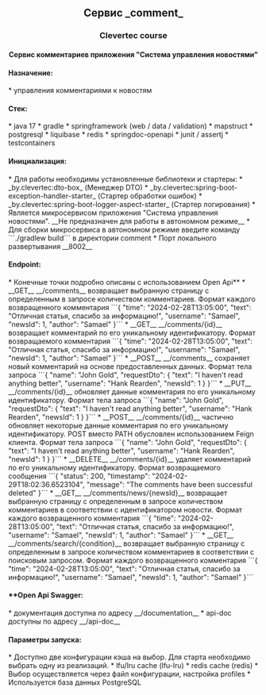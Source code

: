 <h2 align="center">Сервис _comment_</h2>
<h3 align="center">Clevertec course</h2>
<h4 align="center">Сервис комментариев приложения "Система управления новостями"</h3>


<h4>Назначение:</h4>
  * управления комментариями к новостям

<h4>Стек:</h4>
* java 17
* gradle
* springframework (web / data / validation)
* mapstruct
* postgresql
* liquibase
* redis
* springdoc-openapi
* junit / assertj
* testcontainers

<h4>Инициализация:</h4>
* Для работы необходимы установленные библиотеки и стартеры:
  * _by.clevertec:dto-box_ (Менеджер DTO)
  * _by.clevertec:spring-boot-exception-handler-starter_ (Стартер обработки ошибок)
  * _by.clevertec:spring-boot-logger-aspect-starter_ (Стартер логирования)
* Является микросервисом приложения "Система управления новостями". __Не предназначен для работы в автономном режиме__ 
* Для сборки микросервиса в автономном режиме введите команду ```./gradlew build``` в директории comment
* Порт локального развертывания __8002__ 

<h4>Endpoint:</h4>
* Конечные точки подробно описаны с использованием Open Api** 
* __GET__ __/comments__ возвращает выбранную страницу с определенным в запросе количеством комментариев. Формат каждого возвращенного комментария ```{
  "time": "2024-02-28T13:05:00",
  "text": "Отличная статья, спасибо за информацию!",
  "username": "Samael",
  "newsId": 1,
  "author": "Samael"
  }```
* __GET__ __/comments/{id}__ возвращает комментарий по его уникальному идентификатору. Формат возвращаемого комментария ```{
  "time": "2024-02-28T13:05:00",
  "text": "Отличная статья, спасибо за информацию!",
  "username": "Samael",
  "newsId": 1,
  "author": "Samael"
  }```
* __POST__ __/comments__ сохраняет новый комментарий на основе предоставленных данных. Формат тела запроса ```{
  "name": "John Gold",
  "requestDto": {
  "text": "I haven't read anything better",
  "username": "Hank Rearden",
  "newsId": 1
  }
  }```
* __PUT__ __/comments/{id}__ обновляет данные комментария по его уникальному идентификатору. Формат тела запроса ```{
  "name": "John Gold",
  "requestDto": {
  "text": "I haven't read anything better",
  "username": "Hank Rearden",
  "newsId": 1
  }
  }``` 
* __POST__ __/comments/{id}__ частично обновляет некоторые данные комментария по его уникальному идентификатору. POST вместо PATH обусловлен использованием Feign клиента. Формат тела запроса ```{
  "name": "John Gold",
  "requestDto": {
  "text": "I haven't read anything better",
  "username": "Hank Rearden",
  "newsId": 1
  }
  }```
* __DELETE__ __/comments/{id}__ удаляет комментарий по его уникальному идентификатору. Формат возвращаемого сообщения ```{
  "status": 200,
  "timestamp": "2024-02-29T18:02:36.6523104",
  "message": "The comments have been successful deleted"
  }```
* __GET__ __/comments/news/{newsId}__ возвращает выбранную страницу с определенным в запросе количеством комментариев в соответствии с идентификатором новости. Формат каждого возвращенного комментария ```{
  "time": "2024-02-28T13:05:00",
  "text": "Отличная статья, спасибо за информацию!",
  "username": "Samael",
  "newsId": 1,
  "author": "Samael"
  }```
* __GET__ __/comments/search/{condition}__ возвращает выбранную страницу с определенным в запросе количеством комментариев в соответствии с поисковым запросом. Формат каждого возвращенного комментария ```{
  "time": "2024-02-28T13:05:00",
  "text": "Отличная статья, спасибо за информацию!",
  "username": "Samael",
  "newsId": 1,
  "author": "Samael"
  }```

<h4>**Open Api Swagger:</h4>
* документация доступна по адресу __/documentation__
* api-doc доступны по адресу __/api-doc__

<h4>Параметры запуска:</h4>
* Доступно две конфигурации кэша на выбор. Для старта необходимо выбрать одну из реализаций.
  * lfu/lru cache (lfu-lru)
  * redis cache (redis)
* Выбор осуществляется через файл конфигурации, настройка profiles
* Используется база данных PostgreSQL
